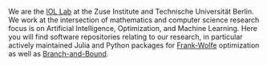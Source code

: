 We are the [IOL Lab](iol.zib.de) at the Zuse Institute and Technische Universität Berlin. We work at the intersection of mathematics and computer science research focus is on Artificial Intelligence, Optimization, and Machine Learning. Here you will find software repositories relating to our research, in particular actively maintained Julia and Python packages for [Frank-Wolfe](https://github.com/ZIB-IOL/FrankWolfe.jl) optimization as well as [Branch-and-Bound](https://github.com/ZIB-IOL/Boscia.jl).
